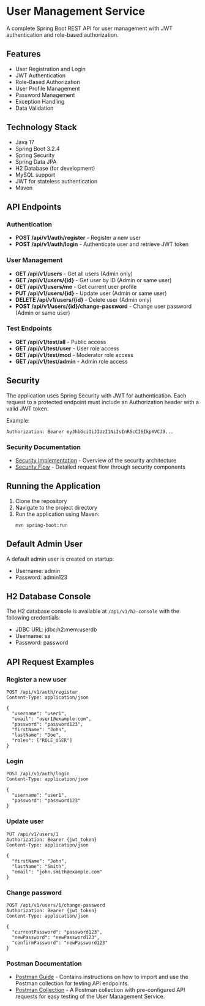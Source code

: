 # User Management Service

A complete Spring Boot REST API for user management with JWT authentication and role-based authorization.

## Features

- User Registration and Login
- JWT Authentication
- Role-Based Authorization
- User Profile Management
- Password Management
- Exception Handling
- Data Validation

## Technology Stack

- Java 17
- Spring Boot 3.2.4
- Spring Security
- Spring Data JPA
- H2 Database (for development)
- MySQL support
- JWT for stateless authentication
- Maven

## API Endpoints

### Authentication

- **POST /api/v1/auth/register** - Register a new user
- **POST /api/v1/auth/login** - Authenticate user and retrieve JWT token

### User Management

- **GET /api/v1/users** - Get all users (Admin only)
- **GET /api/v1/users/{id}** - Get user by ID (Admin or same user)
- **GET /api/v1/users/me** - Get current user profile
- **PUT /api/v1/users/{id}** - Update user (Admin or same user)
- **DELETE /api/v1/users/{id}** - Delete user (Admin only)
- **POST /api/v1/users/{id}/change-password** - Change user password (Admin or same user)

### Test Endpoints

- **GET /api/v1/test/all** - Public access
- **GET /api/v1/test/user** - User role access
- **GET /api/v1/test/mod** - Moderator role access
- **GET /api/v1/test/admin** - Admin role access

## Security

The application uses Spring Security with JWT for authentication. Each request to a protected endpoint must include an Authorization header with a valid JWT token.

Example:
```
Authorization: Bearer eyJhbGciOiJIUzI1NiIsInR5cCI6IkpXVCJ9...
```

### Security Documentation

- [Security Implementation](./docs/SECURITY.md) - Overview of the security architecture
- [Security Flow](./docs/SECURITY_FLOW.md) - Detailed request flow through security components

## Running the Application

1. Clone the repository
2. Navigate to the project directory
3. Run the application using Maven:
   ```
   mvn spring-boot:run
   ```

## Default Admin User

A default admin user is created on startup:
- Username: admin
- Password: admin123

## H2 Database Console

The H2 database console is available at `/api/v1/h2-console` with the following credentials:
- JDBC URL: jdbc:h2:mem:userdb
- Username: sa
- Password: password

## API Request Examples

### Register a new user

```http
POST /api/v1/auth/register
Content-Type: application/json

{
  "username": "user1",
  "email": "user1@example.com",
  "password": "password123",
  "firstName": "John",
  "lastName": "Doe",
  "roles": ["ROLE_USER"]
}
```

### Login

```http
POST /api/v1/auth/login
Content-Type: application/json

{
  "username": "user1",
  "password": "password123"
}
```

### Update user

```http
PUT /api/v1/users/1
Authorization: Bearer {jwt_token}
Content-Type: application/json

{
  "firstName": "John",
  "lastName": "Smith",
  "email": "john.smith@example.com"
}
```

### Change password

```http
POST /api/v1/users/1/change-password
Authorization: Bearer {jwt_token}
Content-Type: application/json

{
  "currentPassword": "password123",
  "newPassword": "newPassword123",
  "confirmPassword": "newPassword123"
}
```

### Postman Documentation

- [Postman Guide](./postman/POSTMAN_GUIDE.md) - Contains instructions on how to import and use the Postman collection for testing API endpoints.
- [Postman Collection](./postman/User_Management_API.postman_collection.json) - A Postman collection with pre-configured API requests for easy testing of the User Management Service.